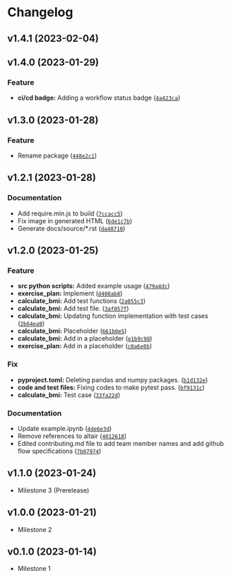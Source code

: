 # Changelog

<!--next-version-placeholder-->

## v1.4.1 (2023-02-04)


## v1.4.0 (2023-01-29)
### Feature
* **ci/cd badge:** Adding a workflow status badge ([`4a423ca`](https://github.com/UBC-MDS/bmi-calculator-python/commit/4a423cab5115c80d802da9001a70aba7f520ef50))

## v1.3.0 (2023-01-28)
### Feature
* Rename package ([`448e2c1`](https://github.com/UBC-MDS/bmi-calculator-python/commit/448e2c1bb0a31c4c3486a6e83d4b682675d1a30f))

## v1.2.1 (2023-01-28)
### Documentation
* Add require.min.js to build ([`7ccacc5`](https://github.com/UBC-MDS/bmi-calculator-python/commit/7ccacc5d3c136ac5de01015b0308a5b12f0409fd))
* Fix image in generated HTML ([`6de1c7b`](https://github.com/UBC-MDS/bmi-calculator-python/commit/6de1c7bf5b64265def83fb4f4fec565177009d01))
* Generate docs/source/*.rst ([`da48710`](https://github.com/UBC-MDS/bmi-calculator-python/commit/da487100ea79dfd661bff2691e87c103d3b4f5a3))

## v1.2.0 (2023-01-25)
### Feature
* **src python scripts:** Added example usage ([`479a4dc`](https://github.com/UBC-MDS/bmi-calculator-python/commit/479a4dc3a41445e542e5d4c0ceac2d5cdc136584))
* **exercise_plan:** Implement ([`d408ab8`](https://github.com/UBC-MDS/bmi-calculator-python/commit/d408ab87365b3f77c408e581b3b7b74a3c1f5395))
* **calculate_bmi:** Add test functions ([`2a055c3`](https://github.com/UBC-MDS/bmi-calculator-python/commit/2a055c361e975c7ab546274944a99855c3b042a6))
* **calculate_bmi:** Add test file. ([`3af057f`](https://github.com/UBC-MDS/bmi-calculator-python/commit/3af057f1ec61ed2cbf70e450432b9aae49610f8a))
* **calculate_bmi:** Updating function implementation with test cases ([`2b64ea9`](https://github.com/UBC-MDS/bmi-calculator-python/commit/2b64ea936af16937544c797bd00bb7ea06b75150))
* **calculate_bmi:** Placeholder ([`661b0e5`](https://github.com/UBC-MDS/bmi-calculator-python/commit/661b0e5b3b2daef4bcf31a6579130614a238ffe6))
* **calculate_bmi:** Add in a placeholder ([`e1b9c98`](https://github.com/UBC-MDS/bmi-calculator-python/commit/e1b9c98f5f64c3d8cca131894e3ee5df276e8c5b))
* **exercise_plan:** Add in a placeholder ([`c0a6e8b`](https://github.com/UBC-MDS/bmi-calculator-python/commit/c0a6e8beb5aed33e1299424304e187f356f03726))

### Fix
* **pyproject.toml:** Deleting pandas and numpy packages. ([`b1d132e`](https://github.com/UBC-MDS/bmi-calculator-python/commit/b1d132e7d4cd0442f9be560c0f7c82114eede757))
* **code and test files:** Fixing codes to make pytest pass. ([`bf9131c`](https://github.com/UBC-MDS/bmi-calculator-python/commit/bf9131cefaf11ae92bdf0ffaf936163c3b5eaf46))
* **calculate_bmi:** Test case ([`33fa22d`](https://github.com/UBC-MDS/bmi-calculator-python/commit/33fa22d245a70f1b157c1f250dc3c2f79ffe8117))

### Documentation
* Update example.ipynb ([`4de6e3d`](https://github.com/UBC-MDS/bmi-calculator-python/commit/4de6e3dc5c6940daab5d86358c8d0b9ea3f35eec))
* Remove references to altair ([`4012618`](https://github.com/UBC-MDS/bmi-calculator-python/commit/4012618333cc0cf456769514f2013400d657f33e))
* Edited contributing.md file to add team member names and add github flow specifications ([`7b07974`](https://github.com/UBC-MDS/bmi-calculator-python/commit/7b079744a878bfff7917c851e9f405a2b8c9ddfe))

## v1.1.0 (2023-01-24)

- Milestone 3 (Prerelease)

## v1.0.0 (2023-01-21)

- Milestone 2

## v0.1.0 (2023-01-14)

- Milestone 1
